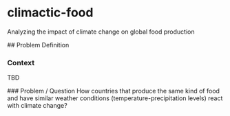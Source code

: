 # climactic-food
Analyzing the impact of climate change on global food production

## Problem Definition

### Context

TBD

### Problem / Question
How countries that produce the same kind of food and have similar weather conditions (temperature-precipitation levels) react with climate change?
